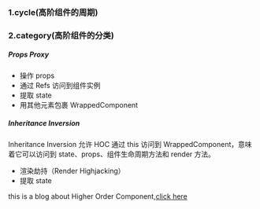 
### 1.cycle(高阶组件的周期)




### 2.category(高阶组件的分类)

##### Props Proxy
* 操作 props
* 通过 Refs 访问到组件实例
* 提取 state
* 用其他元素包裹 WrappedComponent

##### Inheritance Inversion
Inheritance Inversion 允许 HOC 通过 this 访问到 WrappedComponent，意味着它可以访问到 state、props、组件生命周期方法和 render 方法。

* 渲染劫持（Render Highjacking）
* 提取 state



this is a blog about Higher Order Component,[click here](https://zhuanlan.zhihu.com/p/24776678?group_id=802649040843051008)

